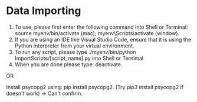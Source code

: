 # Data Importing
1. To use, please first enter the following command into Shell or Terminal: source myenv/bin/activate (mac); myenv\Scripts\activate (window).
2. If you are using an IDE like Visual Studio Code, ensure that it is using the Python interpreter from your virtual environment.
3. To run any script, please type ./myenv/bin/python ImportScripts/[script_name].py into Shell or Ternimal
4. When you are done please type: deactivate.

OR 

Install psycopg2 using: pip install psycopg2. (Try pip3 install psycopg2 if doesn't work) -> Can't confirm.
